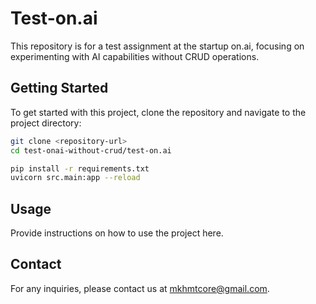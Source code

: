 # Test-on.ai

This repository is for a test assignment at the startup on.ai, focusing on experimenting with AI capabilities without CRUD operations.


## Getting Started

To get started with this project, clone the repository and navigate to the project directory:

```bash
git clone <repository-url>
cd test-onai-without-crud/test-on.ai
```

```bash
pip install -r requirements.txt
uvicorn src.main:app --reload
```

## Usage

Provide instructions on how to use the project here.


## Contact

For any inquiries, please contact us at [mkhmtcore@gmail.com](mailto:mkhmtcore@gmail.com).


